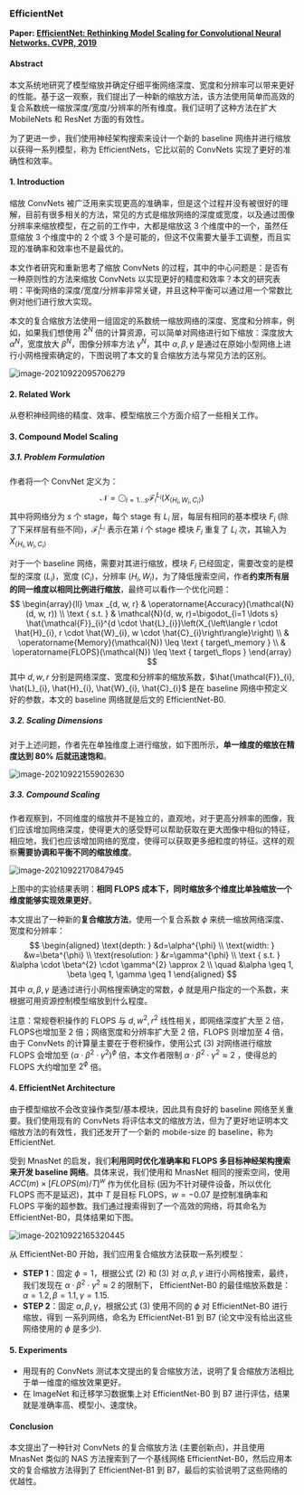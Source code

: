 ### EfficientNet

**Paper: [EfficientNet: Rethinking Model Scaling for Convolutional Neural Networks. CVPR, 2019](https://openaccess.thecvf.com/content_CVPR_2019/html/Tan_MnasNet_Platform-Aware_Neural_Architecture_Search_for_Mobile_CVPR_2019_paper)**

#### Abstract

本文系统地研究了模型缩放并确定仔细平衡网络深度、宽度和分辨率可以带来更好的性能。基于这一观察，我们提出了一种新的缩放方法，该方法使用简单而高效的复合系数统一缩放深度/宽度/分辨率的所有维度。我们证明了这种方法在扩大 MobileNets 和 ResNet 方面的有效性。

为了更进一步，我们使用神经架构搜索来设计一个新的 baseline 网络并进行缩放以获得一系列模型，称为 EfficientNets，它比以前的 ConvNets 实现了更好的准确性和效率。

#### 1. Introduction

缩放 ConvNets 被广泛用来实现更高的准确率，但是这个过程并没有被很好的理解，目前有很多相关的方法，常见的方式是缩放网络的深度或宽度，以及通过图像分辨率来缩放模型，在之前的工作中，大都是缩放这 3 个维度中的一个，虽然任意缩放 3 个维度中的 2 个或 3 个是可能的，但这不仅需要大量手工调整，而且实现的准确率和效率也不是最优的。

本文作者研究和重新思考了缩放 ConvNets 的过程，其中的中心问题是：是否有一种原则性的方法来缩放 ConvNets 以实现更好的精度和效率？本文的研究表明：平衡网络的深度/宽度/分辨率非常关键，并且这种平衡可以通过用一个常数比例对他们进行放大实现。

本文的复合缩放方法使用一组固定的系数统一缩放网络的深度、宽度和分辨率，例如，如果我们想使用 $2^N$ 倍的计算资源，可以简单对网络进行如下缩放：深度放大 ${\alpha}^N$，宽度放大 ${\beta}^N$，图像分辨率方法 ${\gamma}^N$，其中 $\alpha, \beta, \gamma$ 是通过在原始小型网络上进行小网格搜索确定的，下图说明了本文的复合缩放方法与常见方法的区别。

![image-20210922095706279](../../note/_image/image-20210922095706279.png)

#### 2. Related Work

从卷积神经网络的精度、效率、模型缩放三个方面介绍了一些相关工作。

#### 3. Compound Model Scaling

##### 3.1. Problem Formulation

作者将一个 ConvNet 定义为：
$$
\mathcal{N}=\bigodot_{i=1 \ldots s} \mathcal{F}_{i}^{L_{i}}\left(X_{\left\langle H_{i}, W_{i}, C_{i}\right\rangle}\right)
$$
其中将网络分为 *s* 个 stage，每个 stage 有 $L_i$ 层，每层有相同的基本模块 $F_i$ (除了下采样层有些不同)，$\mathcal{F}_{i}^{L_{i}}$ 表示在第 *i* 个 stage 模块 $F_i$ 重复了 $L_i$ 次，其输入为 $X_{\left\langle  H_{i}, W_{i}, C_{i}\right\rangle}$ 

对于一个 baseline 网络，需要对其进行缩放，模块 $F_i$ 已经固定，需要改变的是模型的深度 $(L_i)$，宽度 $(C_i)$，分辨率 $(H_i, W_i)$，为了降低搜索空间，作者**约束所有层的同一维度以相同比例进行缩放**，最终可以看作一个优化问题：
$$
\begin{array}{ll}
\max _{d, w, r} & \operatorname{Accuracy}(\mathcal{N}(d, w, r)) \\
\text { s.t. } & \mathcal{N}(d, w, r)=\bigodot_{i=1 \ldots s} \hat{\mathcal{F}}_{i}^{d \cdot \hat{L}_{i}}\left(X_{\left\langle r \cdot \hat{H}_{i}, r \cdot \hat{W}_{i}, w \cdot \hat{C}_{i}\right\rangle}\right) \\
& \operatorname{Memory}(\mathcal{N}) \leq \text { target\_memory } \\
& \operatorname{FLOPS}(\mathcal{N}) \leq \text { target\_flops }
\end{array}
$$
其中 $d, w, r$ 分别是网络深度、宽度和分辨率的缩放系数，$\hat{\mathcal{F}}_{i}, \hat{L}_{i}, \hat{H}_{i}, \hat{W}_{i}, \hat{C}_{i}$ 是在 baseline 网络中预定义好的参数，本文的 baseline 网络就是后文的 EfficientNet-B0.

##### 3.2. Scaling Dimensions

对于上述问题，作者先在单独维度上进行缩放，如下图所示，**单一维度的缩放在精度达到 80% 后就迅速饱和**。

![image-20210922155902630](../../note/_image/image-20210922155902630.png)

##### 3.3. Compound Scaling

作者观察到，不同维度的缩放并不是独立的，直观地，对于更高分辨率的图像，我们应该增加网络深度，使得更大的感受野可以帮助获取在更大图像中相似的特征，相应地，我们也应该增加网络的宽度，使得可以获取更多细粒度的特征。这样的观察**需要协调和平衡不同的缩放维度**。

![image-20210922170847945](../../note/_image/image-20210922170847945.png)

上图中的实验结果表明：**相同 FLOPS 成本下，同时缩放多个维度比单独缩放一个维度能够实现效果更好**。

本文提出了一种新的**复合缩放方法**，使用一个复合系数 $\phi$ 来统一缩放网络深度、宽度和分辨率：
$$
\begin{aligned}
\text{depth: } &d=\alpha^{\phi} \\
\text{width: } &w=\beta^{\phi} \\
\text{resolution: } &r=\gamma^{\phi} \\
\text { s.t. } &\alpha \cdot \beta^{2} \cdot \gamma^{2} \approx 2 \\
\quad &\alpha \geq 1, \beta \geq 1, \gamma \geq 1
\end{aligned}
$$
其中 $\alpha, \beta, \gamma$ 是通过进行小网格搜索确定的常数，$\phi$ 就是用户指定的一个系数，来根据可用资源控制模型缩放到什么程度。

注意：常规卷积操作的 FLOPS 与 $d, w^2, r^2$ 线性相关，即网络深度扩大至 2 倍，FLOPS也增加至 2 倍；网络宽度和分辨率扩大至 2 倍，FLOPS 则增加至 4 倍，由于 ConvNets 的计算量主要在于卷积操作，使用公式 (3) 对网络进行缩放 FLOPS 会增加至 $(\alpha \cdot \beta^{2} \cdot \gamma^{2})^{\phi}$ 倍，本文作者限制 $\alpha \cdot \beta^{2} \cdot \gamma^{2} \approx 2$ ，使得总的 FLOPS 大约增加至 $2^{\phi}$ 倍。

#### 4. EfficientNet Architecture

由于模型缩放不会改变操作类型/基本模块，因此具有良好的 baseline 网络至关重要。我们使用现有的 ConvNets 将评估本文的缩放方法，但为了更好地证明本文缩放方法的有效性，我们还发开了一个新的 mobile-size 的 baseline，称为 EfficientNet.

受到 MnasNet 的启发，我们**利用同时优化准确率和 FLOPS 多目标神经架构搜索来开发 baseline 网络**。具体来说，我们使用和 MnasNet 相同的搜索空间，使用 $ACC(m) \times {[FLOPS(m)/T]}^w$ 作为优化目标 (因为不针对硬件设备，所以优化 FLOPS 而不是延迟)，其中 $T$ 是目标 FLOPS，$w=-0.07$ 是控制准确率和 FLOPS 平衡的超参数。我们通过搜索得到了一个高效的网络，将其命名为 EfficientNet-B0，具体结果如下图。

![image-20210922165320445](../../note/_image/image-20210922165320445.png)

从 EfficientNet-B0 开始，我们应用复合缩放方法获取一系列模型：

- **STEP 1**：固定 $\phi=1$，根据公式 (2) 和 (3) 对 $\alpha, \beta, \gamma$ 进行小网格搜索，最终，我们发现在 $\alpha \cdot \beta^{2} \cdot \gamma^{2} \approx 2$ 的限制下， EfficientNet-B0 的最佳缩放系数是：$\alpha=1.2, \beta=1.1, \gamma=1.15$.
- **STEP 2**：固定 $\alpha, \beta, \gamma$，根据公式 (3) 使用不同的 $\phi$ 对 EfficientNet-B0 进行缩放，得到 一系列网络，命名为 EfficientNet-B1 到 B7 (论文中没有给出这些网络使用的 $\phi$ 是多少).

#### 5. Experiments

- 用现有的 ConvNets 测试本文提出的复合缩放方法，说明了复合缩放方法相比于单一维度的缩放效果更好。
- 在 ImageNet 和迁移学习数据集上对 EfficientNet-B0 到 B7 进行评估，结果就是准确率高、模型小、速度快。

#### Conclusion

本文提出了一种针对 ConvNets 的复合缩放方法 (主要创新点)，并且使用 MnasNet 类似的 NAS 方法搜索到了一个基线网络 EfficientNet-B0，然后应用本文的复合缩放方法得到了 EfficientNet-B1 到 B7，最后的实验说明了这些网络的优越性。
